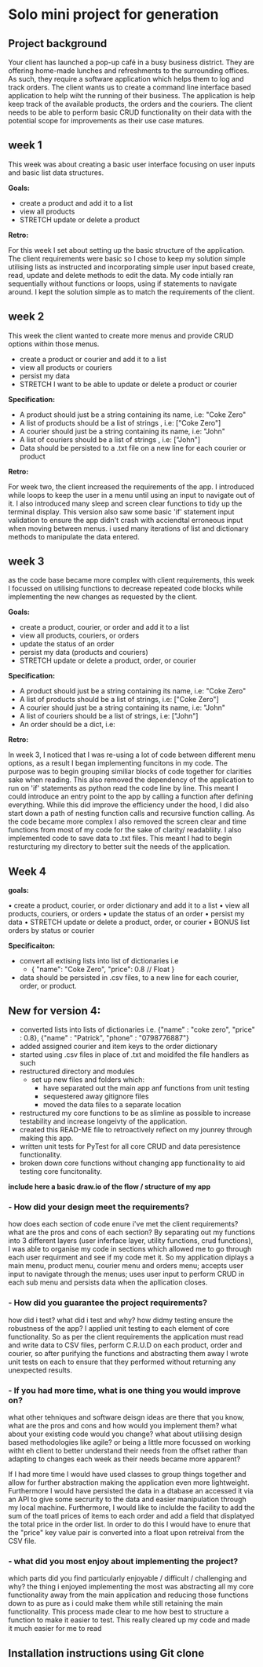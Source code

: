 # Solo mini project for generation # 


## Project background ##

Your client has launched a pop-up café in a busy business district. They
are offering home-made lunches and refreshments to the surrounding
offices. As such, they require a software application which helps them to
log and track orders.
The client wants us to create a command line interface based application to help wiht the running of their business. The application is help keep track of the available products, the orders and the couriers. The client needs to be able to perform basic CRUD functionality on their data with the potential scope for improvements as their use case matures.

## week 1 ##

This week was about creating a basic user interface focusing on user inputs and basic list data structures.

**Goals:**

* create a product and add it to a list
* view all products
* STRETCH update or delete a product

**Retro:**

For this week I set about setting up the basic structure of the application. The client requirements were basic so I chose to keep my solution simple utilising lists as instructed and incorporating simple user input based create, read, update and delete methods to edit the data.
My code intially ran sequentially without functions or loops, using if statements to navigate around. I kept the solution simple as to match the requirements of the client.


## week 2 ##

This week the client wanted to create more menus and provide CRUD options within those menus.
* create a product or courier and add it to a list
* view all products or couriers
* persist my data
* STRETCH I want to be able to update or delete a product or courier

**Specification:**

* A product should just be a string containing its name, i.e: "Coke Zero"
* A list of products should be a list of strings , i.e: ["Coke Zero"]
* A courier should just be a string containing its name, i.e: "John"
* A list of couriers should be a list of strings , i.e: ["John"]
* Data should be persisted to a .txt file on a new line for each courier or product

**Retro:**

For week two, the client increased the requirements of the app. I introduced while loops to keep the user in a menu until using an input to navigate out of it. I also introduced many sleep and screen clear functions to tidy up the terminal display. This version also saw some basic 'if' statement input validation to ensure the app didn't crash with acciendtal erroneous input when moving between menus. i used many iterations of list and dictionary methods to manipulate the data entered.


## week 3 ##

as the code base became more complex with client requirements, this week I focussed on utilising functions to decrease repeated code blocks while implementing the new changes as requested by the client.

**Goals:**

* create a product, courier, or order and add it to a list
* view all products, couriers, or orders
* update the status of an order
* persist my data (products and couriers)
* STRETCH update or delete a product, order, or courier

**Specification:**

* A product should just be a string containing its name, i.e: "Coke Zero"
* A list of products should be a list of strings, i.e: ["Coke Zero"]
* A courier should just be a string containing its name, i.e: "John"
* A list of couriers should be a list of strings, i.e: ["John"]
* An order should be a dict, i.e:

**Retro:**

In week 3, I noticed that I was re-using a lot of code between different menu options, as a result I began implementing funcitons in my code. The purpose was to begin grouping similiar blocks of code together for clarities sake when reading. This also removed the dependency of the application to run on 'if' statements as python read the code line by line. This meant I could introduce an entry point to the app by calling a function after defining everything. While this did improve the efficiency under the hood, I did also start down a path of nesting function calls and recursive function calling. As the code became more complex I also removed the screen clear and time functions from most of my code for the sake of clarity/ readabliity. I also implemented code to save data to .txt files. This meant I had to begin resturcturing my directory to better suit the needs of the application.

## Week 4 ##

**goals:**

• create a product, courier, or order dictionary and add it to a list
• view all products, couriers, or orders
• update the status of an order
• persist my data
• STRETCH update or delete a product, order, or courier
• BONUS list orders by status or courier

**Specificaiton:**

* convert all extising lists into list of dictionaries i.e
    * {
"name": "Coke Zero",
"price": 0.8 // Float
}
* data should be persisted in .csv files, to a new line for each courier, order, or product.

## New for version 4: ##
- converted lists into lists of  dictionaries i.e. {"name" : "coke zero", "price" : 0.8}, {"name" : "Patrick", "phone" : "0798776887"}
- added assigned courier and item keys to the order dictionary
- started using .csv files in place of .txt and moidifed the file handlers as such
- restructured directory and modules
    - set up new files and folders which:
        - have separated out the main app anf functions from unit testing
        - sequestered away gitignore files
        - moved the data files to a separate location
- restructured my core functions to be as slimline as possible to increase testability and increase longeivty of the application.
- created this READ-ME file to retroactively reflect on my jounrey through making this app.
- written unit tests for PyTest for all core CRUD and data peresistence functionality. 
- broken down core functions without changing app functionality to aid testing core funcitonality.


**include here a basic draw.io of the flow / structure of my app**

### - How did your design meet the requirements? ###
how does each section of code enure i've met the client requirements? what are the pros and cons of each section?
By separating out my functions into 3 different layers (user inferface layer, utility functions, crud functions), I was able to organise my code in sections which allowed me to go through each user requirment and see if my code met it. So my application diplays a main menu, product menu, courier menu and orders menu; accepts user input to navigate through the menus; uses user input to perform CRUD in each sub menu and persists data when the apllication closes.


### - How did you guarantee the project requirements? ### 
how did i test? what did i test and why? how didmy testing ensure the robustness of the app?
I applied unit testing to each element of core functionality. So as per the client requirements the application must read and write data to CSV files, perform C.R.U.D on each product, order and courier, so after purifying the functions and abstracting them away I wrote unit tests on each to ensure that they performed without returning any unexpected results.


### - If you had more time, what is one thing you would improve on? ###
what other tehniques and software deisgn ideas are there that you know, what are the pros and cons and how would you implement them? 
what about your existing code would you change? 
what about utilising design based methodologies like agile? or being a little more focussed on working witht eh client to better understand their needs from the offset rather than adapting to changes each week as their needs became more apparent?

If I had more time I would have used classes to group things together and allow for further abstraction making the application even more lightweight. Furthermore I would have persisted the data in a dtabase an accessed it via an API to give some secrurity to the data and easier manipulation through my local machine. Furthermore, I would like to inclulde the facility to add the sum of the toatl prices of items to each order and add a field that displatyed the total price in the order list. In order to do this I would have to enure that the "price" key value pair is converted into a float upon retreival from the CSV file.


### - what did you most enjoy about implementing the project? ###
which parts did you find particularly enjoyable / difficult / challenging and why?
the thing i enjoyed implementing the most was abstracting all my core functionality away from the main application and reducing those functions down to as pure as i could make them while still retaining the main functionality. This process made clear to me how best to structure a function to make it easier to test. This really cleared up my code and made it much easier for me to read 

## Installation instructions using Git clone ##
